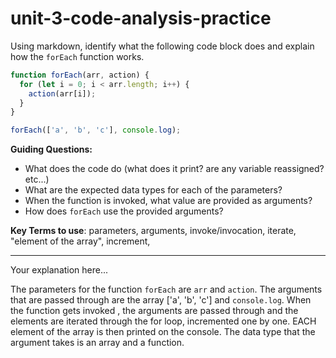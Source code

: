 # unit-3-code-analysis-practice

Using markdown, identify what the following code block does and explain how the `forEach` function works.

```js
function forEach(arr, action) {
  for (let i = 0; i < arr.length; i++) {
    action(arr[i]);
  }
}

forEach(['a', 'b', 'c'], console.log);
```

**Guiding Questions:**
* What does the code do (what does it print? are any variable reassigned? etc...)
* What are the expected data types for each of the parameters?
* When the function is invoked, what value are provided as arguments?
* How does `forEach` use the provided arguments?

**Key Terms to use**: parameters, arguments, invoke/invocation, iterate, "element of the array", increment,  

<hr>

Your explanation here...

The parameters for the function `forEach` are `arr` and `action`. The arguments that are passed through  are the array ['a', 'b', 'c'] and `console.log`. When the function gets invoked , the arguments are passed through and the elements are iterated through the for loop, incremented one by one. EACH element of the array is then printed on the console. The data type that the argument takes is an array and a function.
